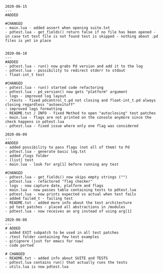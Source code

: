	2020-06-15
	---
	#ADDED

	#CHANGED
	- main.lua - added assert when opening suite.txt
	- pdtest.lua - get_fields() return false if no file has been opened - in case txt test file is not found test is skipped - nothing about .pd files is yet in place

	
	2020-06-10
	---
	#ADDED
	- pdtest.lua - run() now grabs Pd version and add it to the log
	- pdtest.lua - possibility to redirect stderr to stdout
	- float-int_t test

	#CHANGED
	- pdtest.lua - run() started code refactoring 
	- pdtest.lua - pd_version() now gets "platform" argument
	- logs - improved log layout
	- /tests - fixed pdcontrol_t.pd not closing and float-int_t.pd always closing regardless "autoexitoff" 
	- improved logs formatting
	- README.txt / INFO - fixed Method to open "autoclosing" test patches
	- main.lua - flags are not printed on the console anymore since the check happens in pdtest.lua
	- pdtest.lua - fixed issue where only one flag was considered

	2020-06-09
	---
	#ADDED
	- added possibility to pass flags (not all of them) to Pd
	- pdtest.lua - generate basic log.txt
	- added /logs folder
	- [list] test
	- main.lua - look for arg[1] before running any test
	
	#CHANGED
	- pdtest.lua - get_fields() now skips empty strings ("")
	- pdtest.lua - refactored "flag checker"
	- logs - now capture date, platform and flags
	- main.lua - now passes table containing tests to pdtest.lua
	- pdtest.lua - now prints expected vs actual when test fails
	- added failed_t - failing test
	- README.txt - added more info about the test architecture
	- pd test patches - placed all abstractions in /modules
	- pdtest.lua - now receives an arg instead of using arg[1]

	2020-06-08
	---	
	# ADDED
	- added EXIT subpatch to be used in all test patches	
	- /test folder containing few test examples
	- gitignore (just for emacs for now)
	- code ported

	# CHANGED
	- README.txt - added info about SUITE and TESTS	
	- pdtest.lua contains run() that actually runs the tests
	- utils.lua is now pdtest.lua
